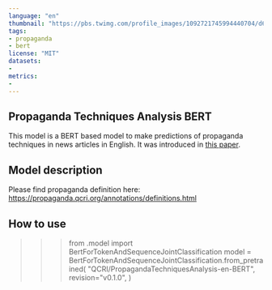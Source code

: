 ```yaml
---
language: "en"
thumbnail: "https://pbs.twimg.com/profile_images/1092721745994440704/d6R-AHzj_400x400.jpg"
tags:
- propaganda
- bert
license: "MIT"
datasets:
-
metrics:
-
---
```


Propaganda Techniques Analysis BERT
----

This model is a BERT based model to make predictions of propaganda techniques in
news articles in English. It was introduced in
[this paper](https://propaganda.qcri.org/papers/EMNLP_2019__Fine_Grained_Propaganda_Detection.pdf).


## Model description

Please find propaganda definition here:
https://propaganda.qcri.org/annotations/definitions.html


## How to use

>>> from .model import BertForTokenAndSequenceJointClassification
>>> model = BertForTokenAndSequenceJointClassification.from_pretrained(
>>>     "QCRI/PropagandaTechniquesAnalysis-en-BERT",
>>>     revision="v0.1.0",
>>> )
